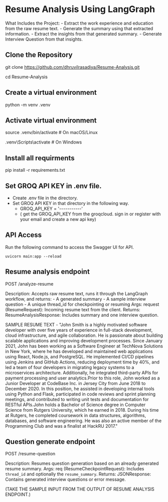 # Resume Analysis Using LangGraph

What Includes the Project:
    - Extract the work experience and education from the raw resume text.
    - Generate the summary using that extracted information.
    - Extract the insights from that generated summary.
    - Generate Interview Question from that insights.

    
## Clone the Repository
git clone https://github.com/dhruvilrasadiya/Resume-Analysis.git

cd Resume-Analysis


## Create a virtual environment
python -m venv .venv


## Activate virtual environment
source .venv/bin/activate      # On macOS/Linux

.venv\Scripts\activate         # On Windows


## Install all requirments
pip install -r requirements.txt


## Set GROQ API KEY in .env file.
- Create .env file in the directory.
- Set GROQ API KEY in that directory in the following way.
    - GROQ_API_KEY = '-----------'
    - ( get the GROQ_API_KEY from the groqcloud. sign in or register with your email and create a new api key)


## API Access
Run the following command to access the Swagger UI for API.


`uvicorn main:app --reload`


## Resume analysis endpoint
POST /analyze-resume

Description:
    Accepts raw resume text, runs it through the LangGraph workflow, and returns:
        - A generated summary
        - A sample interview question
        - A unique thread_id for checkpointing or resuming
Args:
    request (ResumeRequest): Incoming resume text from the client.
Returns:
    ResumeAnalysisResponse: Includes summary and one interview question.


SAMPLE RESUME TEXT - 
"John Smith is a highly motivated software developer with over five years of experience in full-stack development, cloud infrastructure, and agile collaboration. He is passionate about building scalable applications and improving development processes. Since January 2021, John has been working as a Software Engineer at TechNova Solutions in New York, where he has developed and maintained web applications using React, Node.js, and PostgreSQL. He implemented CI/CD pipelines using Jenkins and GitHub Actions, reducing deployment time by 40%, and led a team of four developers in migrating legacy systems to a microservices architecture. Additionally, he integrated third-party APIs for payment processing and user analytics.Prior to this role, John worked as a Junior Developer at CodeBase Inc. in Jersey City from June 2018 to December 2020. In this position, he assisted in developing internal tools using Python and Flask, participated in code reviews and sprint planning meetings, and contributed to writing unit tests and documentation for RESTful APIs.John holds a Bachelor of Science degree in Computer Science from Rutgers University, which he earned in 2018. During his time at Rutgers, he completed coursework in data structures, algorithms, databases, and software engineering. He was also an active member of the Programming Club and was a finalist at HackRU 2017."


## Question generate endpoint
POST /resume-question

Description:
    Resumes question generation based on an already generated resume summary.
Args:
    req (ResumeCheckpointRequest): Includes `thread_id` and optionally the `resume_summary`.
Returns:
    JSONResponse: Contains generated interview questions or error message.


(TAKE THE SAMPLE INPUT FROM THE OUTPUT OF RESUME ANALYSIS ENDPOINT.)
